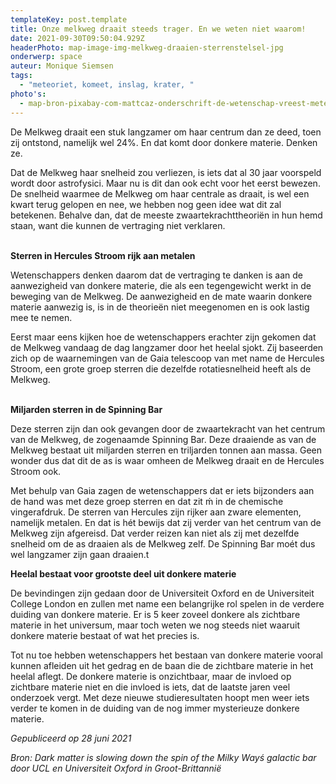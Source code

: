 ```yaml
---
templateKey: post.template
title: Onze melkweg draait steeds trager. En we weten niet waarom!
date: 2021-09-30T09:50:04.929Z
headerPhoto: map-image-img-melkweg-draaien-sterrenstelsel-jpg
onderwerp: space
auteur: Monique Siemsen
tags:
  - "meteoriet, komeet, inslag, krater, "
photo's:
  - map-bron-pixabay-com-mattcaz-onderschrift-de-wetenschap-vreest-meteorieten-omdat-zij-behoorlijk-schade-aan-de-aarde-kunnen-toebrengen-deze-krater-in-arizone-vs-is-door-zon-meteoriet-veroorzaakt-image-img-krater-arizona-meteorietins
---
```

De Melkweg draait een stuk langzamer om haar centrum dan ze deed, toen zij ontstond, namelijk wel 24%. En dat komt door donkere materie. Denken ze.

Dat de Melkweg haar snelheid zou verliezen, is iets dat al 30 jaar voorspeld wordt door astrofysici. Maar nu is dit dan ook echt voor het eerst bewezen. De snelheid waarmee de Melkweg om haar centrale as draait, is wel een kwart terug gelopen en nee, we hebben nog geen idee wat dit zal betekenen. Behalve dan, dat de meeste zwaartekrachttheoriën in hun hemd staan, want die kunnen de vertraging niet verklaren.

**\
Sterren in Hercules Stroom rijk aan metalen**

Wetenschappers denken daarom dat de vertraging te danken is aan de aanwezigheid van donkere materie, die als een tegengewicht werkt in de beweging van de Melkweg. De aanwezigheid en de mate waarin donkere materie aanwezig is, is in de theorieën niet meegenomen en is ook lastig mee te nemen.

Eerst maar eens kijken hoe de wetenschappers erachter zijn gekomen dat de Melkweg vandaag de dag langzamer door het heelal sjokt. Zij baseerden zich op de waarnemingen van de Gaia telescoop van met name de Hercules Stroom, een grote groep sterren die dezelfde rotatiesnelheid heeft als de Melkweg. 

**\
Miljarden sterren in de Spinning Bar**

Deze sterren zijn dan ook gevangen door de zwaartekracht van het centrum van de Melkweg, de zogenaamde Spinning Bar. Deze draaiende as van de Melkweg bestaat uit miljarden sterren en triljarden tonnen aan massa. Geen wonder dus dat dit de as is waar omheen de Melkweg draait en de Hercules Stroom ook. 

Met behulp van Gaia zagen de wetenschappers dat er iets bijzonders aan de hand was met deze groep sterren en dat zit ḿ in de chemische vingerafdruk. De sterren van Hercules zijn rijker aan zware elementen, namelijk metalen. En dat is hét bewijs dat zij verder van het centrum van de Melkweg zijn afgereisd. Dat verder reizen kan niet als zij met dezelfde snelheid om de as draaien als de Melkweg zelf. De Spinning Bar moét dus wel langzamer zijn gaan draaien.t

**Heelal bestaat voor grootste deel uit donkere materie**

De bevindingen zijn gedaan door de Universiteit Oxford en de Universiteit College London en zullen met name een belangrijke rol spelen in de verdere duiding van donkere materie. Er is 5 keer zoveel donkere als zichtbare materie in het universum, maar toch weten we nog steeds niet waaruit donkere materie bestaat of wat het precies is. 

Tot nu toe hebben wetenschappers het bestaan van donkere materie vooral kunnen afleiden uit het gedrag en de baan die de zichtbare materie in het heelal aflegt. De donkere materie is onzichtbaar, maar de invloed op zichtbare materie niet en die invloed is iets, dat de laatste jaren veel onderzoek vergt. Met deze nieuwe studieresultaten hoopt men weer iets verder te komen in de duiding van de nog immer mysterieuze donkere materie.  

*Gepubliceerd op 28 juni 2021*

*Bron: Dark matter is slowing down the spin of the Milky Wayś galactic bar door UCL en Universiteit Oxford in Groot-Brittannië*